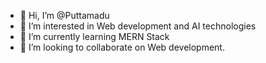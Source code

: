 - 👋 Hi, I’m @Puttamadu
- 👀 I’m interested in Web development and AI technologies
- 🌱 I’m currently learning MERN Stack
- 💞️ I’m looking to collaborate on Web development.

<!---
Puttamadu/Puttamadu is a ✨ special ✨ repository because its `README.md` (this file) appears on your GitHub profile.
You can click the Preview link to take a look at your changes.
--->
